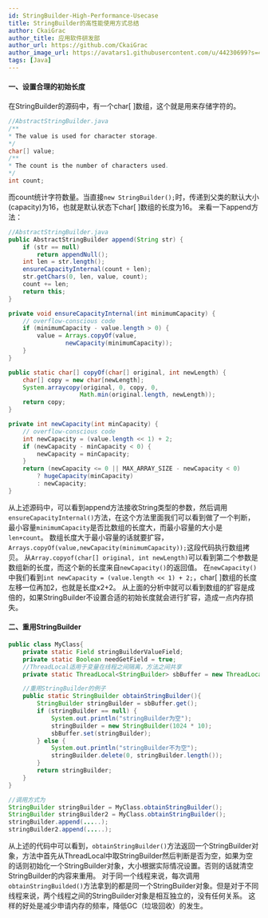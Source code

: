 ```yaml
---
id: StringBuilder-High-Performance-Usecase
title: StringBuilder的高性能使用方式总结
author: CkaiGrac
author_title: 应用软件研发部
author_url: https://github.com/CkaiGrac
author_image_url: https://avatars1.githubusercontent.com/u/44230699?s=460&v=4
tags: [Java]
---
```


#### 一、设置合理的初始长度

在StringBuilder的源码中，有一个char[ ]数组，这个就是用来存储字符的。

```java
//AbstractStringBuilder.java
/**
* The value is used for character storage.
*/
char[] value;
/**
* The count is the number of characters used.
*/
int count;
```

而count统计字符数量。当直接`new StringBuilder();`时，传递到父类的默认大小(capacity)为16，也就是默认状态下char[ ]数组的长度为16。
来看一下append方法：

<!--truncate-->

```java
//AbstractStringBuilder.java
public AbstractStringBuilder append(String str) {
    if (str == null)
        return appendNull();
    int len = str.length();
    ensureCapacityInternal(count + len);
    str.getChars(0, len, value, count);
    count += len;
    return this;
}

private void ensureCapacityInternal(int minimumCapacity) {
    // overflow-conscious code
    if (minimumCapacity - value.length > 0) {
        value = Arrays.copyOf(value,
                newCapacity(minimumCapacity));
    }
}

public static char[] copyOf(char[] original, int newLength) {
    char[] copy = new char[newLength];
    System.arraycopy(original, 0, copy, 0,
                    Math.min(original.length, newLength));
    return copy;
}

private int newCapacity(int minCapacity) {
    // overflow-conscious code
    int newCapacity = (value.length << 1) + 2;
    if (newCapacity - minCapacity < 0) {
        newCapacity = minCapacity;
    }
    return (newCapacity <= 0 || MAX_ARRAY_SIZE - newCapacity < 0)
        ? hugeCapacity(minCapacity)
        : newCapacity;
}
```

从上述源码中，可以看到append方法接收String类型的参数，然后调用`ensureCapacityInternal()`方法，在这个方法里面我们可以看到做了一个判断，最小容量`minimumCapacity`是否比数组的长度大，而最小容量的大小是`len+count`。
数组长度大于最小容量的话就要扩容，`Arrays.copyOf(value,newCapacity(minimumCapacity));`这段代码执行数组拷贝。
从`Array.copyof(char[] original, int newLength)`可以看到第二个参数是数组新的长度，而这个新的长度来自`newCapacity()`的返回值。
在`newCapacity()`中我们看到`int newCapacity = (value.length << 1) + 2;`，char[ ]数组的长度左移一位再加2，也就是长度x2+2。
从上面的分析中就可以看到数组的扩容是成倍的，如果StringBuilder不设置合适的初始长度就会进行扩容，造成一点内存损失。

#### 二、重用StringBuilder

```java
public class MyClass{
    private static Field stringBuilderValueField;
    private static Boolean needGetField = true;
    //ThreadLocal适用于变量在线程之间隔离，方法之间共享
    private static ThreadLocal<StringBuilder> sbBuffer = new ThreadLocal<StringBuilder>();

    //重用StringBuilder的例子
    public static StringBuilder obtainStringBuilder(){
        StringBuilder stringBuilder = sbBuffer.get();
        if (stringBuilder == null) {
            System.out.println("stringBuilder为空");
            stringBuilder = new StringBuilder(1024 * 10);
            sbBuffer.set(stringBuilder);
        } else {
            System.out.println("stringBuilder不为空");
            stringBuilder.delete(0, stringBuilder.length());
        }
        return stringBuilder;
    }
}

//调用方式为
StringBuilder stringBuilder = MyClass.obtainStringBuilder();
StringBuilder stringBuilder2 = MyClass.obtainStringBuilder();
stringBuilder.append(.....);
stringBuilder2.append(.....);
```

从上述的代码中可以看到，`obtainStringBuilder()`方法返回一个StringBuilder对象，方法中首先从ThreadLocal中取StringBuilder然后判断是否为空，如果为空的话则初始化一个StringBuilder对象，大小根据实际情况设置。否则的话就清空StringBuilder的内容来重用。
对于同一个线程来说，每次调用`obtainStringBuilded()`方法拿到的都是同一个StringBuilder对象。但是对于不同线程来说，两个线程之间的StringBuilder对象是相互独立的，没有任何关系。
这样的好处是减少申请内存的频率，降低GC（垃圾回收）的发生。



